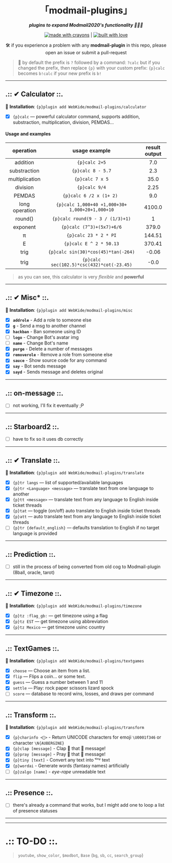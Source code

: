 <div align="center">
<h1>「modmail-plugins」</h1>
<p><b><i>plugins to expand Modmail2020's functionality 🍆💦🍑</i></b></p>
</div>


<div align="center">
<a href="#"><img src="http://forthebadge.com/images/badges/made-with-crayons.svg?style=for-the-badge" alt="made with crayons" /></a> | <a href="#"><img src="http://forthebadge.com/images/badges/built-with-love.svg?style=for-the-badge" alt="built with love" /></a>

<p>🛠️ if you experience a problem with any <b>modmail-plugin</b> in this repo, please open an issue or submit a pull-request</p>
<p> </p>
</div>

> 🔸 by default the prefix is `?` followed by a command: `?calc` but if you changed the prefix, then replace `{p}` with your custom prefix: `{p}calc` becomes `b!calc` if your new prefix is `b!`


- - - -

## .:: ✔ Calculator ::. ##
🔸 <b>Installation</b>: `{p}plugin add WebKide/modmail-plugins/calculator`

- [x] `{p}calc` — powerful calculator command, supports addition, substraction, multiplication, division, PEMDAS...
#### Usage and examples ####
|    **operation**  	 	|    **usage example**  	 	|    **result output**    |
|:-----------------------:	|:-----------------------:	|:----------------------:	|
|  addition  |  `{p}calc 2+5`  |    7.0    |
|  substraction  |  `{p}calc 8 - 5.7`  |    2.3    |
|  multiplication  |  `{p}calc 7 x 5`  |    35.0    |
|  division  |  `{p}calc 9/4`  |    2.25    |
|  PEMDAS  |  `{p}calc 6 /2 x (1+ 2) `  |    9.0    |
|  long operation  |  `{p}calc 1,000+40 +1,000+30+ 1,000+20+1,000+10`  |    4100.0    |
|  round()  |  `{p}calc round(9 - 3 / (1/3)+1)`  |    1    |
|  exponent  |  `{p}calc (7^3)+(5x7)+6/6`  |    379.0    |
|  π  |  `{p}calc 23 * 2 * PI`  |    144.51    |
|  E  |  `{p}calc E ^ 2 * 50.13`  |    370.41    |
|  trig  | `{p}calc sin(30)*cos(45)*tan(-264)`  |    -0.06    |
|  trig  | `{p}calc sec(102.5)*csc(432)*cot(-23.45)`  |    -0.0    |


> as you can see, this calculator is very <i>flexible</i> and <b>powerful</b>

- - - -

## .:: ✔ Misc* ::. ##
🔸 <b>Installation</b>: `{p}plugin add WebKide/modmail-plugins/misc`

- [x] <b>`addrole`</b> - Add a role to someone else
- [x] <b>`g`</b> - Send a msg to another channel
- [x] <b>`hackban`</b> - Ban someone using ID
- [ ] <b>`logo`</b> - Change Bot's avatar img
- [ ] <b>`name`</b> - Change Bot's name
- [x] <b>`purge`</b> - Delete a number of messages
- [x] <b>`removerole`</b> - Remove a role from someone else
- [x] <b>`sauce`</b> - Show source code for any command
- [x] <b>`say`</b> - Bot sends message
- [x] <b>`sayd`</b> - Sends message and deletes original
- - - -

## .:: on-message ::. ##
- [ ] not working, I'll fix it eventually ;P
- - - -

## .:: Starboard2 ::. ##
- [ ] have to fix so it uses db correctly
- - - -

## .:: ✔ Translate ::. ##
🔸 <b>Installation</b>: `{p}plugin add WebKide/modmail-plugins/translate`

- [x] `{p}tr langs` — list of supported/available languages
- [x] `{p}tr <Language> <message>` — translate text from one language to another
- [x] `{p}tt <message>` — translate text from any language to English inside ticket threads
- [x] `{p}tat` — toggle (on/off) auto translate to English inside ticket threads
- [x] `{p}att` — auto translate text from any language to English inside ticket threads
- [ ] `{p}tr {default_english}` — defaults translation to English if no target language is provided
- - - -

## .:: Prediction ::. ##
- [ ] still in the process of being converted from old cog to Modmail-plugin (8ball, oracle, tarot)
- - - -

## .:: ✔ Timezone ::. ##
🔸 <b>Installation</b>: `{p}plugin add WebKide/modmail-plugins/timezone`

- [x] `{p}tz :flag_gb:` — get timezone using a flag
- [x] `{p}tz EST` — get timezone using abbreviation
- [x] `{p}tz Mexico` — get timezone usinc country
- - - -

## .:: TextGames ::. ##
🔸 <b>Installation</b>: `{p}plugin add WebKide/modmail-plugins/textgames`

- [x] `choose` — Choose an item from a list.
- [x] `flip` — Flips a coin... or some text.
- [x] `guess` — Guess a number between 1 and 11
- [x] `settle` — Play: rock paper scissors lizard spock
- [ ] `score` — database to record wins, losses, and draws per command
- - - -

## .:: Transform ::. ##
🔸 <b>Installation</b>: `{p}plugin add WebKide/modmail-plugins/transform`

- [x] `{p}charinfo <🍆>` - Return UNICODE characters for emoji `\U0001f346` or character `\N{AUBERGINE}`
- [x] `{p}clap [message]` - Clap 👏 that 👏 message!
- [x] `{p}pray [message]` - Pray 🙏 that 🙏 message!
- [x] `{p}tiny [text]` - Convert any text into ᵗⁱⁿʸ text
- [x] `{p}wordai` - Generate words (fantasy names) artificially
- [ ] `{p}zalgo [name]` - <i>eye-rape</i> unreadable text
- - - -

## .:: Presence ::. ##
- [ ] there's already a command that works, but I might add one to loop a list of presence statuses
- - - -
- - - -

# .:: TO-DO ::. #

> `youtube`, `show_color`, `$modbot`, `Base` (`bg`, `sb`, `cc`, `search_group`)

